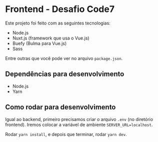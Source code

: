 # Frontend - Desafio Code7

Este projeto foi feito com as seguintes tecnologias:

* Node.js
* Nuxt.js (framework que usa o Vue.js)
* Buefy (Bulma para Vue.js)
* Sass

Entre outras que você pode ver no arquivo `package.json`.

## Dependências para desenvolvimento

* Node.js
* Yarn

## Como rodar para desenvolvimento

Igual ao backend, primeiro precisamos criar o arquivo `.env` (no diretório frontend). Iremos colocar a variável de ambiente `SERVER_URL=localhost`.

Rodar `yarn install`, e depois que terminar, rodar `yarn dev`.
